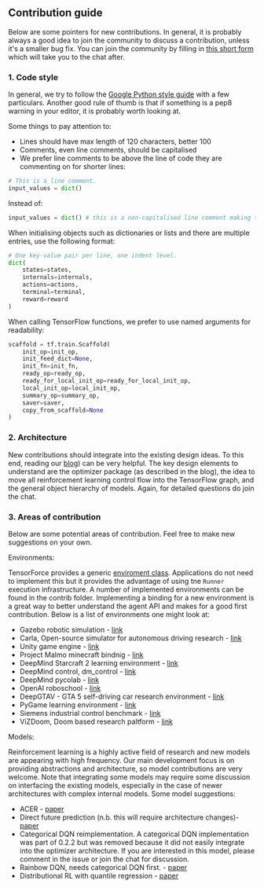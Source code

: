 Contribution guide
------------------

Below are some pointers for new contributions. In general, it is probably always a good
idea to join the community to discuss a contribution, unless it's a smaller bug fix. You
can join the community by filling in [this short form](https://docs.google.com/forms/d/1_UD5Pb5LaPVUviD0pO0fFcEnx_vwenvuc00jmP2rRIc/)
which will take you to the chat after.

### 1. Code style

In general, we try to follow the [Google Python style guide](https://google.github.io/styleguide/pyguide.html) with
a few particulars. Another good rule of thumb is that if something is a pep8 warning in your editor, it is
probably worth looking at. 
 
Some things to pay attention to:

- Lines should have max length of 120 characters, better 100
- Comments, even line comments, should be capitalised 
- We prefer line comments to be above the line of code they are commenting on
  for shorter lines:

```python
# This is a line comment.
input_values = dict()
```

Instead of:

```python
input_values = dict() # this is a non-capitalised line comment making the line unnecessarily long
```

When initialising objects such as dictionaries or lists and there are multiple entries,
use the following format:
```python
# One key-value pair per line, one indent level.
dict(
    states=states,
    internals=internals,
    actions=actions,
    terminal=terminal,
    reward=reward
)
```

When calling TensorFlow functions, we prefer to use named arguments
for readability:
```python
scaffold = tf.train.Scaffold(
    init_op=init_op,
    init_feed_dict=None,
    init_fn=init_fn,
    ready_op=ready_op,
    ready_for_local_init_op=ready_for_local_init_op,
    local_init_op=local_init_op,
    summary_op=summary_op,
    saver=saver,
    copy_from_scaffold=None
)
``` 

### 2. Architecture

New contributions should integrate into the existing design ideas. To this end,
reading our [blog](https://reinforce.io/blog/)) can be very helpful. The key
design elements to understand are the optimizer package (as described in the blog),
the idea to move all reinforcement learning control flow into the TensorFlow graph,
and the general object hierarchy of models. Again, for detailed questions do join
the chat.

### 3. Areas of contribution

Below are some potential areas of contribution. Feel free to make new
suggestions on your own.

Environments: 

TensorForce provides a generic [enviroment class](https://github.com/reinforceio/tensorforce/blob/master/tensorforce/environments/environment.py).
Applications do not need to implement this but it provides the advantage of using tne ```Runner```
execution infrastructure. A number of implemented environments can be found in the contrib folder.
Implementing a binding for a new environment is a great way to better understand the agent API and
makes for a good first contribution. Below is a list of environments one might look at:

- Gazebo robotic simulation - [link](http://gazebosim.org)
- Carla, Open-source simulator for autonomous driving research - [link](https://github.com/carla-simulator/carla)
- Unity game engine - [link](https://github.com/Unity-Technologies/ml-agents)
- Project Malmo minecraft bindnig - [link](https://github.com/Microsoft/malmo)
- DeepMind Starcraft 2 learning environment - [link](https://github.com/deepmind/pysc2)
- DeepMind control, dm_control - [link](https://github.com/deepmind/dm_control)
- DeepMind pycolab - [link](https://github.com/deepmind/pycolab)
- OpenAI roboschool - [link](https://github.com/openai/roboschool)
- DeepGTAV - GTA 5 self-driving car research environment - [link](https://github.com/aitorzip/DeepGTAV)
- PyGame learning environment - [link](https://github.com/ntasfi/PyGame-Learning-Environment)
- Siemens industrial control benchmark - [link](https://github.com/siemens/industrialbenchmark)
- ViZDoom, Doom based research paltform - [link](https://github.com/mwydmuch/ViZDoom)

Models:

Reinforcement learning is a highly active field of research and new models are appearing with
high frequency. Our main development focus is on providing abstractions and architecture, so model
contributions are very welcome. Note that integrating some models may require some discussion
on interfacing the existing models, especially in the case of newer architectures with complex internal
models. Some model suggestions:

- ACER - [paper](https://arxiv.org/abs/1611.01224)
- Direct future prediction (n.b. this will require architecture changes)- [paper](https://arxiv.org/abs/1611.01779)
- Categorical DQN reimplementation. A categorical DQN implementation was part of 0.2.2 but was removed
  because it did not easily integrate into the optimizer architecture. If you are interested in this model,
  please comment in the issue or join the chat for discussion.
- Rainbow DQN, needs categorical DQN first. - [paper](https://arxiv.org/abs/1710.02298)
- Distributional RL with quantile regression - [paper](https://arxiv.org/pdf/1710.10044.pdf)

